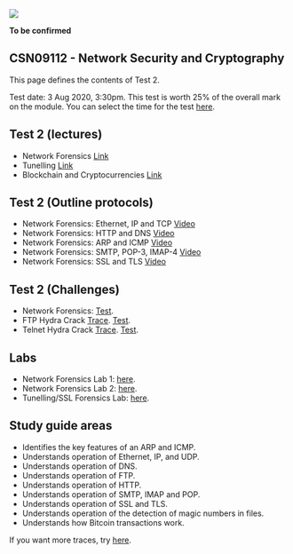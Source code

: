 <img src="https://github.com/billbuchanan/csn09112/blob/master/zadditional/top_csn09112.png"/>

**To be confirmed**

## CSN09112 - Network Security and Cryptography

This page defines the contents of Test 2.

Test date: 3 Aug 2020, 3:30pm. This test is worth 25% of the overall mark on the module. You can select the time for the test [here](https://moodle.napier.ac.uk/mod/choicegroup/view.php?id=1390450).

## Test 2 (lectures)

* Network Forensics [Link](https://github.com/billbuchanan/csn09112/tree/master/week09_network_forensics)
* Tunelling [Link](https://github.com/billbuchanan/csn09112/tree/master/week10_tunnelling)
* Blockchain and Cryptocurrencies [Link](https://github.com/billbuchanan/csn09112/tree/master/week11_blockchain)

## Test 2 (Outline protocols)

* Network Forensics: Ethernet, IP and TCP [Video](https://www.youtube.com/watch?v=CGMtK4woT_I)
* Network Forensics: HTTP and DNS [Video](https://www.youtube.com/watch?v=C1NCH3S8NAQ)
* Network Forensics: ARP and ICMP [Video](https://www.youtube.com/watch?v=xVXa2jk7CxM)
* Network Forensics: SMTP, POP-3, IMAP-4 [Video](https://www.youtube.com/watch?v=1L4lKRMTzFM)
* Network Forensics: SSL and TLS [Video](https://www.youtube.com/watch?v=whPgoZpsu6Y)

## Test 2 (Challenges)

* Network Forensics: [Test](https://asecuritysite.com/tests/tests?sortBy=d01_03).
* FTP Hydra Crack [Trace](http://asecuritysite.com/log/hydra_ftp.zip). [Test](https://asecuritysite.com/tests/tests?sortBy=advf01). 
* Telnet Hydra Crack [Trace](http://asecuritysite.com/log/hydra_telnet.zip). [Test](https://asecuritysite.com/tests/tests?sortBy=advf02).

## Labs 
* Network Forensics Lab 1: [here](https://github.com/billbuchanan/csn09112/tree/master/week09_network_forensics/lab).
* Network Forensics Lab 2: [here](https://github.com/billbuchanan/csn09112/tree/master/week12_end/labs).
* Tunelling/SSL Forensics Lab: [here](https://github.com/billbuchanan/csn09112/tree/master/week10_tunnelling/labs).

## Study guide areas

* Identifies the key features of an ARP and ICMP.
* Understands operation of Ethernet, IP, and UDP.
* Understands operation of DNS.
* Understands operation of FTP.
* Understands operation of HTTP.
* Understands operation of SMTP, IMAP and POP.
* Understands operation of SSL and TLS.
* Understands operation of the detection of magic numbers in files.
* Understands how Bitcoin transactions work.

If you want more traces, try [here](https://asecuritysite.com/forensics/pcap).





